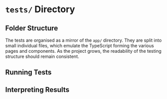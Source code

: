 # `tests/` Directory

## Folder Structure

The tests are organised as a mirror of the `app/` directory. They are split into small individual files, which emulate the TypeScript forming the various pages and components. As the project grows, the readability of the testing structure should remain consistent.

## Running Tests

## Interpreting Results
